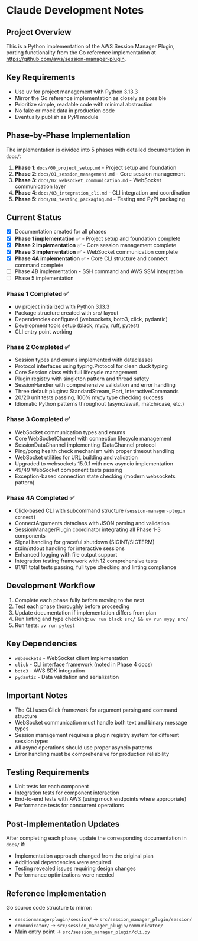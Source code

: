 # Claude Development Notes

## Project Overview

This is a Python implementation of the AWS Session Manager Plugin, porting functionality from the Go reference implementation at https://github.com/aws/session-manager-plugin.

## Key Requirements

- Use uv for project management with Python 3.13.3
- Mirror the Go reference implementation as closely as possible
- Prioritize simple, readable code with minimal abstraction
- No fake or mock data in production code
- Eventually publish as PyPI module

## Phase-by-Phase Implementation

The implementation is divided into 5 phases with detailed documentation in `docs/`:

1. **Phase 1**: `docs/00_project_setup.md` - Project setup and foundation
2. **Phase 2**: `docs/01_session_management.md` - Core session management
3. **Phase 3**: `docs/02_websocket_communication.md` - WebSocket communication layer
4. **Phase 4**: `docs/03_integration_cli.md` - CLI integration and coordination
5. **Phase 5**: `docs/04_testing_packaging.md` - Testing and PyPI packaging

## Current Status

- [x] Documentation created for all phases
- [x] **Phase 1 implementation** ✅ - Project setup and foundation complete
- [x] **Phase 2 implementation** ✅ - Core session management complete
- [x] **Phase 3 implementation** ✅ - WebSocket communication complete
- [x] **Phase 4A implementation** ✅ - Core CLI structure and connect command complete
- [ ] Phase 4B implementation - SSH command and AWS SSM integration
- [ ] Phase 5 implementation

### Phase 1 Completed ✅
- uv project initialized with Python 3.13.3
- Package structure created with src/ layout
- Dependencies configured (websockets, boto3, click, pydantic)
- Development tools setup (black, mypy, ruff, pytest)
- CLI entry point working

### Phase 2 Completed ✅
- Session types and enums implemented with dataclasses
- Protocol interfaces using typing.Protocol for clean duck typing
- Core Session class with full lifecycle management
- Plugin registry with singleton pattern and thread safety
- SessionHandler with comprehensive validation and error handling
- Three default plugins: StandardStream, Port, InteractiveCommands
- 20/20 unit tests passing, 100% mypy type checking success
- Idiomatic Python patterns throughout (async/await, match/case, etc.)

### Phase 3 Completed ✅
- WebSocket communication types and enums
- Core WebSocketChannel with connection lifecycle management
- SessionDataChannel implementing IDataChannel protocol
- Ping/pong health check mechanism with proper timeout handling
- WebSocket utilities for URL building and validation
- Upgraded to websockets 15.0.1 with new asyncio implementation
- 49/49 WebSocket component tests passing
- Exception-based connection state checking (modern websockets pattern)

### Phase 4A Completed ✅
- Click-based CLI with subcommand structure (`session-manager-plugin connect`)
- ConnectArguments dataclass with JSON parsing and validation
- SessionManagerPlugin coordinator integrating all Phase 1-3 components
- Signal handling for graceful shutdown (SIGINT/SIGTERM)
- stdin/stdout handling for interactive sessions
- Enhanced logging with file output support
- Integration testing framework with 12 comprehensive tests
- 81/81 total tests passing, full type checking and linting compliance

## Development Workflow

1. Complete each phase fully before moving to the next
2. Test each phase thoroughly before proceeding
3. Update documentation if implementation differs from plan
4. Run linting and type checking: `uv run black src/ && uv run mypy src/`
5. Run tests: `uv run pytest`

## Key Dependencies

- `websockets` - WebSocket client implementation
- `click` - CLI interface framework (noted in Phase 4 docs)
- `boto3` - AWS SDK integration
- `pydantic` - Data validation and serialization

## Important Notes

- The CLI uses Click framework for argument parsing and command structure
- WebSocket communication must handle both text and binary message types
- Session management requires a plugin registry system for different session types
- All async operations should use proper asyncio patterns
- Error handling must be comprehensive for production reliability

## Testing Requirements

- Unit tests for each component
- Integration tests for component interaction
- End-to-end tests with AWS (using mock endpoints where appropriate)
- Performance tests for concurrent operations

## Post-Implementation Updates

After completing each phase, update the corresponding documentation in `docs/` if:
- Implementation approach changed from the original plan
- Additional dependencies were required
- Testing revealed issues requiring design changes
- Performance optimizations were needed

## Reference Implementation

Go source code structure to mirror:
- `sessionmanagerplugin/session/` → `src/session_manager_plugin/session/`
- `communicator/` → `src/session_manager_plugin/communicator/`
- Main entry point → `src/session_manager_plugin/cli.py`